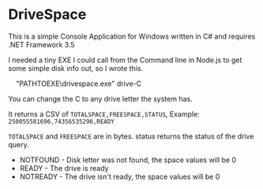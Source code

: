 # DriveSpace #
This is a simple Console Application for Windows written in C# and requires .NET Framework 3.5

I needed a tiny EXE I could call from the Command line in Node.js to get some simple disk info out, so I wrote this.

    "PATHTOEXE\drivespace.exe" drive-C

You can change the C to any drive letter the system has.

It returns a CSV of `TOTALSPACE,FREESPACE,STATUS`, Example: `250055581696,74356535296,READY`

`TOTALSPACE` and `FREESPACE` are in bytes. status returns the status of the drive query.

- NOTFOUND - Disk letter was not found, the space values will be 0
- READY - The drive is ready
- NOTREADY - The drive isn't ready, the space values will be 0